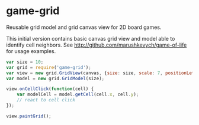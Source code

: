 game-grid
============

Reusable grid model and grid canvas view for 2D board games.

This initial version contains basic canvas grid view and model able to identify cell neighbors.
See http://github.com/marushkevych/game-of-life for usage examples.

```js
var size = 10;
var grid = require('game-grid');
var view = new grid.GridView(canvas, {size: size, scale: 7, positionLeft: "20px", positionTop: "100px"});
var model = new grid.GridModel(size);

view.onCellClick(function(cell) {
    var modelCell = model.getCell(cell.x, cell.y);
    // react to cell click
});

view.paintGrid();
```